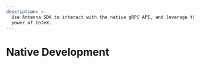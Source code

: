 ```yaml
---
description: >-
  Use Antenna SDK to interact with the native gRPC API, and leverage the full
  power of IoTeX.
---
```


# Native Development

